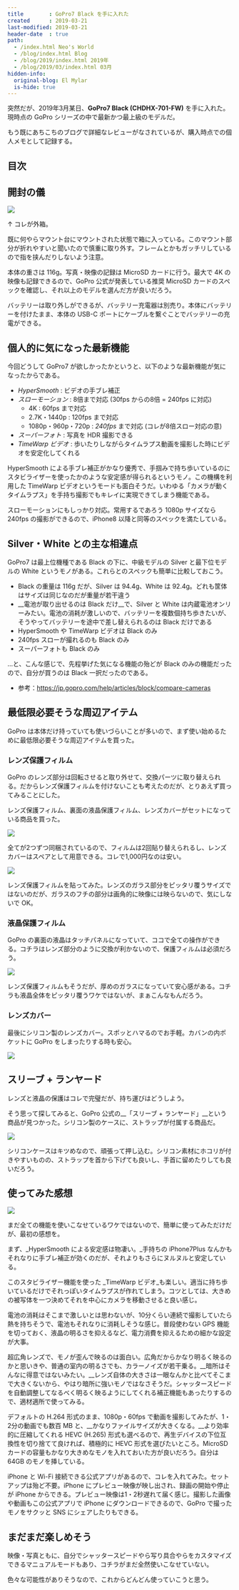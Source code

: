 ```yaml
---
title        : GoPro7 Black を手に入れた
created      : 2019-03-21
last-modified: 2019-03-21
header-date  : true
path:
  - /index.html Neo's World
  - /blog/index.html Blog
  - /blog/2019/index.html 2019年
  - /blog/2019/03/index.html 03月
hidden-info:
  original-blog: El Mylar
  is-hide: true
---
```


突然だが、2019年3月某日、__GoPro7 Black (CHDHX-701-FW)__ を手に入れた。現時点の GoPro シリーズの中で最新かつ最上級のモデルだ。

もう既にあちこちのブログで詳細なレビューがなされているが、購入時点での個人メモとして記録する。

## 目次

## 開封の儀

![](./21-01-05.jpg)

↑ コレが外箱。

既に何やらマウント台にマウントされた状態で箱に入っている。このマウント部分が折れやすいと聞いたので慎重に取り外す。フレームとかもガッチリしているので指を挟んだりしないよう注意。

本体の重さは 116g。写真・映像の記録は MicroSD カードに行う。最大で 4K の映像も記録できるので、GoPro 公式が発表している推奨 MicroSD カードのスペックを確認し、それ以上のモデルを選んだ方が良いだろう。

バッテリーは取り外しができるが、バッテリー充電器は別売り。本体にバッテリーを付けたまま、本体の USB-C ポートにケーブルを繋ぐことでバッテリーの充電ができる。

## 個人的に気になった最新機能

今回どうして GoPro7 が欲しかったかというと、以下のような最新機能が気になったからである。

- _HyperSmooth_ : ビデオの手ブレ補正
- _スローモーション_ : 8倍まで対応 (30fps からの8倍 = 240fps に対応)
  - 4K : 60fps まで対応
  - 2.7K・1440p : 120fps まで対応
  - 1080p・960p・720p : _240fps_ まで対応 (コレが8倍スロー対応の意)
- _スーパーフォト_ : 写真を HDR 撮影できる
- _TimeWarp ビデオ_ : 歩いたりしながらタイムラプス動画を撮影した時にビデオを安定化してくれる

HyperSmooth による手ブレ補正がかなり優秀で、手掴みで持ち歩いているのにスタビライザーを使ったかのような安定感が得られるというモノ。この機構を利用した TimeWarp ビデオというモードも面白そうだ。いわゆる「カメラが動くタイムラプス」を手持ち撮影でもキレイに実現できてしまう機能である。

スローモーションにもしっかり対応。常用するであろう 1080p サイズなら 240fps の撮影ができるので、iPhone8 以降と同等のスペックを満たしている。

## Silver・White との主な相違点

GoPro7 は最上位機種である Black の下に、中級モデルの Silver と最下位モデルの White というモノがある。これらとのスペックも簡単に比較しておこう。

- Black の重量は 116g だが、Silver は 94.4g、White は 92.4g。どれも筐体はサイズは同じなのだが重量が若干違う
- __電池が取り出せるのは Black だけ__で、Silver と White は内蔵電池オンリーみたい。電池の消耗が激しいので、バッテリーを複数個持ち歩きたいが、そうやってバッテリーを途中で差し替えられるのは Black だけである
- HyperSmooth や TimeWarp ビデオは Black のみ
- 240fps スローが撮れるのも Black のみ
- スーパーフォトも Black のみ

…と、こんな感じで、先程挙げた気になる機能の殆どが Black のみの機能だったので、自分が買うのは Black 一択だったのである。

- 参考：<https://jp.gopro.com/help/articles/block/compare-cameras>

## 最低限必要そうな周辺アイテム

GoPro は本体だけ持っていても使いづらいことが多いので、まず使い始めるために最低限必要そうな周辺アイテムを買った。

### レンズ保護フィルム

GoPro のレンズ部分は回転させると取り外せて、交換パーツに取り替えられる。だからレンズ保護フィルムを付けないことも考えたのだが、とりあえず買ってみることにした。

レンズ保護フィルム、裏面の液晶保護フィルム、レンズカバーがセットになっている商品を買った。

![](./21-01-04.jpg)

全てが2つずつ同梱されているので、フィルムは2回貼り替えられるし、レンズカバーはスペアとして用意できる。コレで1,000円なのは安い。

![](./21-01-03.jpg)

レンズ保護フィルムを貼ってみた。レンズのガラス部分をピッタリ覆うサイズではないのだが、ガラスのフチの部分は画角的に映像には映らないので、気にしないで OK。

### 液晶保護フィルム

GoPro の裏面の液晶はタッチパネルになっていて、ココで全ての操作ができる。コチラはレンズ部分のように交換が利かないので、保護フィルムは必須だろう。

![](./21-01-02.jpg)

レンズ保護フィルムもそうだが、厚めのガラスになっていて安心感がある。コチラも液晶全体をピッタリ覆うワケではないが、まぁこんなもんだろう。

### レンズカバー

最後にシリコン製のレンズカバー。スポッとハマるのでお手軽。カバンの内ポケットに GoPro をしまったりする時も安心。

![](./21-01-01.jpg)

## スリーブ + ランヤード

レンズと液晶の保護はコレで完璧だが、持ち運びはどうしよう。

そう思って探してみると、GoPro 公式の__「スリーブ + ランヤード」__という商品が見つかった。シリコン製のケースに、ストラップが付属する商品だ。

![](./21-01-07.jpg)

シリコンケースはキツめなので、頑張って押し込む。シリコン素材にホコリが付きやすいものの、ストラップを首から下げても良いし、手首に留めたりしても良いだろう。

## 使ってみた感想

![](./21-01-06.jpg)

まだ全ての機能を使いこなせているワケではないので、簡単に使ってみただけだが、最初の感想を。

まず、_HyperSmooth による安定感は物凄い。_手持ちの iPhone7Plus なんかもそれなりに手ブレ補正が効くのだが、それよりもさらにヌルヌルと安定している。

このスタビライザー機能を使った _TimeWarp ビデオ_も楽しい。適当に持ち歩いているだけでそれっぽいタイムラプスが作れてしまう。コツとしては、大きめの被写体を一つ決めてそれを中心にカメラを移動させると良い感じ。

電池の消耗はそこまで激しいとは思わないが、10分くらい連続で撮影していたら熱を持ちそうで、電池もそれなりに消耗しそうな感じ。普段使わない GPS 機能を切っておく、液晶の明るさを抑えるなど、電力消費を抑えるための細かな設定が大事。

超広角レンズで、モノが歪んで映るのは面白い。広角だからかなり明るく映るのかと思いきや、普通の室内の明るさでも、カラーノイズが若干乗る。__暗所はそんなに得意ではないみたい。__レンズ自体の大きさは一眼なんかと比べてそこまで大きくないから、やはり暗所に強いモノではなさそうだ。シャッタースピードを自動調整してなるべく明るく映るようにしてくれる補正機能もあったりするので、適材適所で使ってみる。

デフォルトの H.264 形式のまま、1080p・60fps で動画を撮影してみたが、1・2分の動画でも数百 MB と、__かなりファイルサイズが大きくなる。__より効率的に圧縮してくれる HEVC (H.265) 形式も選べるので、再生デバイスの下位互換性を切り捨てて良ければ、積極的に HEVC 形式を選びたいところ。MicroSD カードの容量もかなり大きめなモノを入れておいた方が良いだろう。自分は 64GB のモノを挿している。

iPhone と Wi-Fi 接続できる公式アプリがあるので、コレを入れてみた。セットアップは殆ど不要。iPhone にプレビュー映像が映し出され、録画の開始や停止が iPhone からできる。プレビュー映像は1・2秒遅れて届く感じ。撮影した画像や動画もこの公式アプリで iPhone にダウンロードできるので、GoPro で撮ったモノをサクッと SNS にシェアしたりもできる。

## まだまだ楽しめそう

映像・写真ともに、自分でシャッタースピードやら写り具合やらをカスタマイズできるマニュアルモードもあり、コチラがまだ全然使いこなせていない。

色々な可能性がありそうなので、これからどんどん使っていこうと思う。
